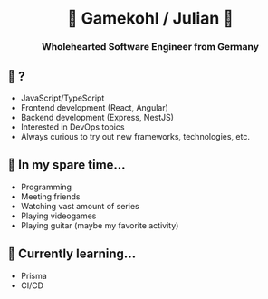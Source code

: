 <h1 align="center">👋 Gamekohl / Julian 👋</h1>

<h3 align="center">Wholehearted Software Engineer from Germany</h3>

## 💬 ?
- JavaScript/TypeScript
- Frontend development (React, Angular)
- Backend development (Express, NestJS)
- Interested in DevOps topics
- Always curious to try out new frameworks, technologies, etc.

## 📅 In my spare time...
- Programming
- Meeting friends
- Watching vast amount of series
- Playing videogames
- Playing guitar (maybe my favorite activity)

## 🌱 Currently learning...
- Prisma
- CI/CD

<!--
**Gamekohl/gamekohl** is a ✨ _special_ ✨ repository because its `README.md` (this file) appears on your GitHub profile.

Here are some ideas to get you started:

- 🔭 I’m currently working on ...
- 🌱 I’m currently learning ...
- 👯 I’m looking to collaborate on ...
- 🤔 I’m looking for help with ...
- 💬 Ask me about ...
- 📫 How to reach me: ...
- ⚡ Fun fact: ...
-->
